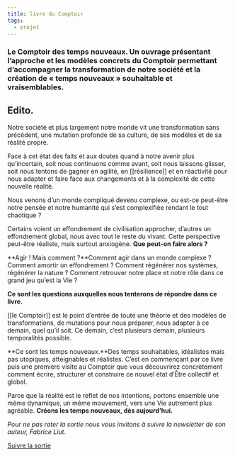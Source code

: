 ```yaml
---
title: livre du Comptoir
tags:
  - projet
---
```

### **Le Comptoir des temps nouveaux. Un ouvrage présentant l’approche et les modèles concrets du Comptoir permettant d’accompagner la transformation de notre société et la création de « temps nouveaux » souhaitable et vraisemblables.**

## **Edito.**

Notre société et plus largement notre monde vit une transformation sans précédent, une mutation profonde de sa culture, de ses modèles et de sa réalité propre.

Face à cet état des faits et aux doutes quand à notre avenir plus qu’incertain, soit nous continuons comme avant, soit nous laissons glisser, soit nous tentons de gagner en agilité, en [[résilience]] et en réactivité pour nous adapter et faire face aux changements et à la complexité de cette nouvelle réalité.

Nous venons d’un monde compliqué devenu complexe, ou est-ce peut-être notre pensée et notre humanité qui s’est complexifiée rendant le tout chaotique ?

Certains voient un effondrement de civilisation approcher, d’autres un effondrement global, nous avec tout le reste du vivant. Cette perspective peut-être réaliste, mais surtout anxiogène. **Que peut-on faire alors ?**

**Agir ! Mais comment ?**Comment agir dans un monde complexe ? Comment amortir un effondrement ? Comment régénérer nos systèmes, régénérer la nature ? Comment retrouver notre place et notre rôle dans ce grand jeu qu’est la Vie ?

**Ce sont les questions auxquelles nous tenterons de répondre dans ce livre.**

[[le Comptoir]] est le point d’entrée de toute une théorie et des modèles de transformations, de mutations pour nous préparer, nous adapter à ce demain, quel qu’il soit. Ce demain, c’est plusieurs demain, plusieurs temporalités possible.

**Ce sont les temps nouveaux.**Des temps souhaitables, idéalistes mais pas utopiques, atteignables et réalistes. C’est en commençant par ce livre puis une première visite au Comptoir que vous découvrirez concrètement comment écrire, structurer et construire ce nouvel état d’Être collectif et global.

Parce que la réalité est le reflet de nos intentions, portons ensemble une même dynamique, un même mouvement, vers une Vie autrement plus agréable. **Créons les temps nouveaux, dès aujourd’hui.**

*Pour ne pas rater la sortie nous vous invitons à suivre la newsletter de son auteur, Fabrice Liut.*

[Suivre la sortie](https://liut.substack.com/)